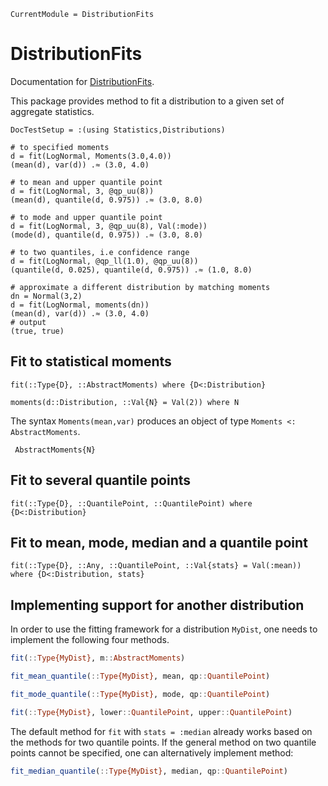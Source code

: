 ```@meta
CurrentModule = DistributionFits
```

# DistributionFits

Documentation for [DistributionFits](https://github.com/bgctw/DistributionFits.jl).

This package provides method to fit a distribution to a given
set of aggregate statistics.

```@meta
DocTestSetup = :(using Statistics,Distributions)
```
```jldoctest; output = false
# to specified moments
d = fit(LogNormal, Moments(3.0,4.0))
(mean(d), var(d)) .≈ (3.0, 4.0)

# to mean and upper quantile point
d = fit(LogNormal, 3, @qp_uu(8))
(mean(d), quantile(d, 0.975)) .≈ (3.0, 8.0)

# to mode and upper quantile point
d = fit(LogNormal, 3, @qp_uu(8), Val(:mode))
(mode(d), quantile(d, 0.975)) .≈ (3.0, 8.0)

# to two quantiles, i.e confidence range
d = fit(LogNormal, @qp_ll(1.0), @qp_uu(8))
(quantile(d, 0.025), quantile(d, 0.975)) .≈ (1.0, 8.0)

# approximate a different distribution by matching moments
dn = Normal(3,2)
d = fit(LogNormal, moments(dn))
(mean(d), var(d)) .≈ (3.0, 4.0)
# output
(true, true)
```

## Fit to statistical moments

```@docs
fit(::Type{D}, ::AbstractMoments) where {D<:Distribution}
```

```@docs
moments(d::Distribution, ::Val{N} = Val(2)) where N 
```

The syntax `Moments(mean,var)` produces an object of type `Moments <: AbstractMoments`.

```@docs
 AbstractMoments{N}
```

## Fit to several quantile points

```@docs
fit(::Type{D}, ::QuantilePoint, ::QuantilePoint) where {D<:Distribution}
```

## Fit to mean, mode, median and a quantile point

```@docs
fit(::Type{D}, ::Any, ::QuantilePoint, ::Val{stats} = Val(:mean)) where {D<:Distribution, stats}
```

## Implementing support for another distribution

In order to use the fitting framework for a distribution `MyDist`, one needs to implement the following four methods.

```julia
fit(::Type{MyDist}, m::AbstractMoments)

fit_mean_quantile(::Type{MyDist}, mean, qp::QuantilePoint)

fit_mode_quantile(::Type{MyDist}, mode, qp::QuantilePoint)

fit(::Type{MyDist}, lower::QuantilePoint, upper::QuantilePoint)
```

The default method for `fit` with `stats = :median` already works based on the methods for two quantile points.
If the general method on two quantile points cannot be specified, one can alternatively implement method:

```julia
fit_median_quantile(::Type{MyDist}, median, qp::QuantilePoint)
```






